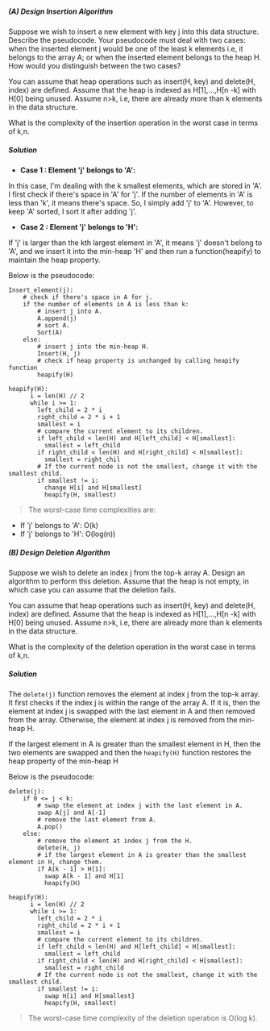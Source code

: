##### (A) Design Insertion Algorithm

Suppose we wish to insert a new element with key j into this data structure. Describe the pseudocode. Your pseudocode must deal with two cases: when the inserted element j would be one of the least k elements i.e, it belongs to the array A; or when the inserted element belongs to the heap H.  How would you distinguish between the two cases?

You can assume that heap operations such as insert(H, key) and delete(H, index) are defined. Assume that the heap is indexed as H[1],...,H[n -k] with H[0] being unused. Assume n>k,  i.e, there are already more than k elements in the data structure.

What is the complexity of the insertion operation in the worst case in terms of k,n.

##### Solution

- **Case 1 : Element 'j' belongs to 'A':**

In this case, I'm dealing with the k smallest elements, which are stored in 'A'. I first check if there's space in 'A' for 'j'. If the number of elements in 'A' is less than 'k', it means there's space. So, I simply add 'j' to 'A'. However, to keep 'A' sorted, I sort it after adding 'j'.

- **Case 2 : Element 'j' belongs to 'H':**

If 'j' is larger than the kth largest element in 'A', it means 'j' doesn't belong to 'A', and we insert it into the min-heap 'H' and then run a function(heapify) to maintain the heap property.

Below is the pseudocode:

```
Insert_element(j):
    # check if there's space in A for j.
    if the number of elements in A is less than k:
        # insert j into A.
        A.append(j)
        # sort A.
        Sort(A)
    else:
        # insert j into the min-heap H.
        Insert(H, j)
        # check if heap property is unchanged by calling heapify function 
        heapify(H)

heapify(H):
      i = len(H) // 2
      while i >= 1:
        left_child = 2 * i
        right_child = 2 * i + 1
        smallest = i
        # compare the current element to its children.
        if left_child < len(H) and H[left_child] < H[smallest]:
          smallest = left_child
        if right_child < len(H) and H[right_child] < H[smallest]:
          smallest = right_chil 
        # If the current node is not the smallest, change it with the smallest child.
        if smallest != i:
          change H[i] and H[smallest]
          heapify(H, smallest)

```

> The worst-case time complexities are:

- If 'j' belongs to 'A': O(k)
- If 'j' belongs to 'H': O(log(n))



##### (B) Design Deletion Algorithm

Suppose we wish to delete an index j from the top-k array A. Design an algorithm to perform this deletion. Assume that the heap is not empty, in which case you can assume that the deletion fails.

You can assume that heap operations such as insert(H, key) and delete(H, index) are defined. Assume that the heap is indexed as H[1],...,H[n -k] with H[0] being unused. Assume n>k, i.e, there are already more than k elements in the data structure.

What is the complexity of the deletion operation in the worst case in terms of k,n.

##### Solution 

The `delete(j)` function removes the element at index j from the top-k array. It first checks if the index j is within the range of the array A. If it is, then the element at index j is swapped with the last element in A and then removed from the array. Otherwise, the element at index j is removed from the min-heap H.

If the largest element in A is greater than the smallest element in H, then the two elements are swapped and then the `heapify(H)` function restores the heap property of the min-heap H

Below is the pseudocode:

```
delete(j):
    if 0 <= j < k:
        # swap the element at index j with the last element in A.
        swap A[j] and A[-1]
        # remove the last element from A.
        A.pop()
    else:
        # remove the element at index j from the H.
        delete(H, j)
        # if the largest element in A is greater than the smallest element in H, change them.
        if A[k - 1] > H[1]:
          swap A[k - 1] and H[1]
          heapify(H)

heapify(H):
      i = len(H) // 2
      while i >= 1:
        left_child = 2 * i
        right_child = 2 * i + 1
        smallest = i
        # compare the current element to its children.
        if left_child < len(H) and H[left_child] < H[smallest]:
          smallest = left_child
        if right_child < len(H) and H[right_child] < H[smallest]:
          smallest = right_child
        # If the current node is not the smallest, change it with the smallest child.
        if smallest != i:
          swap H[i] and H[smallest]
          heapify(H, smallest)
```

> The worst-case time complexity of the deletion operation is O(log k).